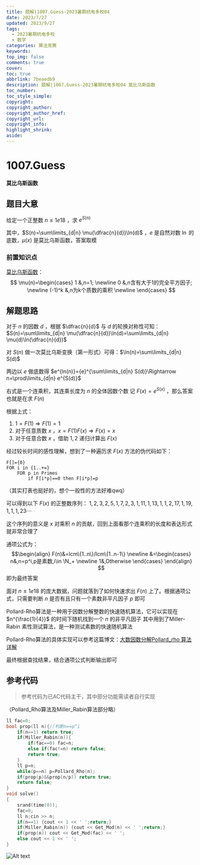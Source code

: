 ```yaml
---
title: 题解|1007.Guess-2023暑期杭电多校04
date: 2023/7/27
updated: 2023/9/27
tags:
  - 2023暑期杭电多校
  - 数学
categories: 算法竞赛
keywords:
top_img: false
comments: true
cover:
toc: true
abbrlink: 7beaedb9
description: 题解|1007.Guess-2023暑期杭电多校04 莫比乌斯函数
toc_number:
toc_style_simple:
copyright:
copyright_author:
copyright_author_href:
copyright_url:
copyright_info:
highlight_shrink:
aside:
---
```


# 1007.Guess
**莫比乌斯函数**
## 题目大意
给定一个正整数 $n\le1e18$ ，求 $e^{S(n)}$ 

其中，$S(n)=\sum\limits_{d|n} \mu(\dfrac{n}{d})\ln(d)$ ，$e$ 是自然对数 $\ln$ 的底数，$\mu(x)$ 是莫比乌斯函数，答案取模

### 前置知识点
[莫比乌斯函数](https://baike.baidu.com/item/%E9%BB%98%E6%AF%94%E4%B9%8C%E6%96%AF%E5%87%BD%E6%95%B0/16625781)：
$$
\mu(n)=\begin{cases}
    1 &,n=1; \newline
    0 &,n含有大于1的完全平方因子; \newline
    (-1)^k &,n为k个质数的乘积 \newline
\end{cases}
$$

## 解题思路
对于 $n$ 的因数 $d$ ，根据 $\dfrac{n}{d}$ 与 $d$ 的轮换对称性可知：
$S(n)=\sum\limits_{d|n} \mu(\dfrac{n}{d})\ln(d)=\sum\limits_{d|n} \mu(d)\ln(\dfrac{n}{d})$

对 $S(n)$ 做一次莫比乌斯变换（第一形式）可得：$\ln(n)=\sum\limits_{d|n} S(d)$

两边以 $e$ 做底数得 $e^{ln(n)}={e}^{\sum\limits_{d|n} S(d)}\Rightarrow n=\prod\limits_{d|n} e^{S(d)}$ 

右式是一个连乘积，其连乘长度为 $n$ 的全体因数个数
记 $F(x)=e^{S(x)}$ ，那么答案也就是在求 $F(n)$ 

根据上式：
1. $1=F(1)\Rightarrow F(1)=1$
2. 对于任意质数 $x$ ，$x=F(1)F(x)\Rightarrow F(x)=x$
3. 对于任意合数 $x$ ，借助 $1,2$ 递归计算出 $F(x)$ 

经过较长时间的感性理解，想到了一种遍历求 $F(x)$ 方法的伪代码如下：

```
F[]={0}
FOR i in {1..+∞}
    FOR p in Primes
        if F[i*p]==0 then F[i*p]=p
```
（其实打表也挺好的，想个一般性的方法好难qwq）

可以得到以下 $F(x)$ 的正整数序列：
$1,2,3,2,5,1,7,2,3,1,11,1,13,1,1,2,17,1,19,1,1,1,23\cdots$

这个序列的意义是 $x$ 对乘积 $n$ 的贡献，回到上面看那个连乘积的长度和表达形式就非常合理了

通项公式为：
$$\begin{align}
    F(n)&=lcm\{1..n\}/lcm\{1..n-1\} \newline
    &=\begin{cases}
        n&,n=p^i,p是素数,i\in \N_+ \newline
        1&,Otherwise
    \end{cases}
\end{align}
$$ 
即为最终答案

面对 $n\le 1e18$ 的庞大数据，问题就落到了如何快速求出 $F(n)$ 上了。根据通项公式，只需要判断 $n$ 是否有且只有一个素数非平凡因子 $p$ 即可

Pollard-Rho算法是一种用于因数分解整数的快速随机算法，它可以实现在 $n^{\frac{1}{4}}$ 的时间下随机找到一个 $n$ 的非平凡因子
其中用到了Miller-Rabin 素性测试算法，是一种测试素数的快速随机算法

Pollard-Rho算法的具体实现可以参考这篇博文：[大数因数分解Pollard_rho 算法详解](https://blog.csdn.net/maxichu/article/details/45459533)

最终根据查找结果，结合通项公式判断输出即可

## 参考代码
> 参考代码为已AC代码主干，其中部分功能需读者自行实现

（Pollard_Rho算法及Miller_Rabin算法部分略）
```cpp
ll fac=0;
bool prop(ll n){//判断n==p^i
    if(n==1) return true;
    if(Miller_Rabin(n)){
        if(fac==0) fac=n;
        else if(fac!=n) return false;
        return true;
    }
    ll p=n;
    while(p==n) p=Pollard_Rho(n);
    if(prop(p)&&prop(n/p)) return true;
    return false;
}
void solve()
{
    srand(time(0));
    fac=0;
    ll n;cin >> n;
    if(n==1) {cout << 1 << ' ';return;}
    if(Miller_Rabin(n)) {cout << Get_Mod(n) << ' ';return;}
    if(prop(n)) cout << Get_Mod(fac) << ' ';
    else cout << 1 << ' ';
}
```
![Alt text](image-3.png)